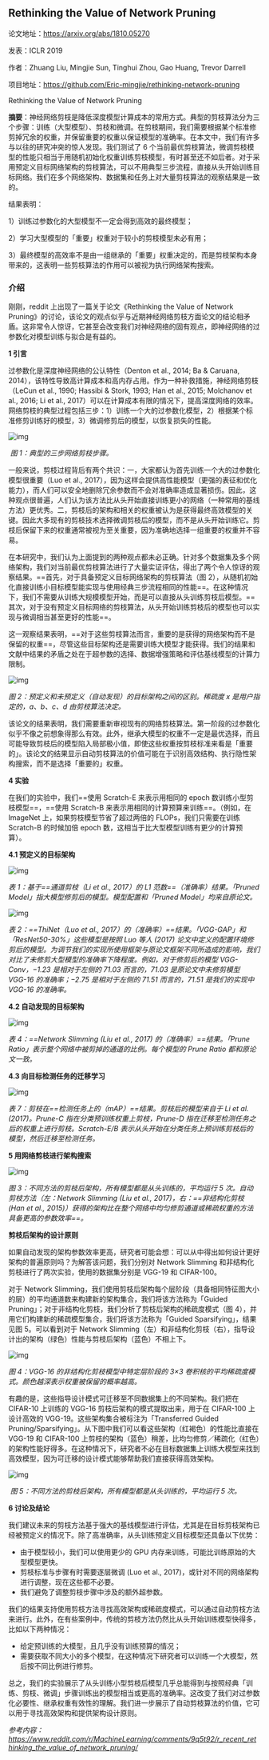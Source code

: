 ## Rethinking the Value of Network Pruning

论文地址：https://arxiv.org/abs/1810.05270

发表：ICLR 2019

作者：Zhuang Liu, Mingjie Sun, Tinghui Zhou, Gao Huang, Trevor Darrell

项目地址：https://github.com/Eric-mingjie/rethinking-network-pruning

Rethinking the Value of Network Pruning



**摘要**：神经网络剪枝是降低深度模型计算成本的常用方式。典型的剪枝算法分为三个步骤：训练（大型模型）、剪枝和微调。在剪枝期间，我们需要根据某个标准修剪掉冗余的权重，并保留重要的权重以保证模型的准确率。在本文中，我们有许多与以往的研究冲突的惊人发现。我们测试了 6 个当前最优剪枝算法，微调剪枝模型的性能只相当于用随机初始化权重训练剪枝模型，有时甚至还不如后者。对于采用预定义目标网络架构的剪枝算法，可以不用典型三步流程，直接从头开始训练目标网络。我们在多个网络架构、数据集和任务上对大量剪枝算法的观察结果是一致的。

结果表明：

1）训练过参数化的大型模型不一定会得到高效的最终模型；

2）学习大型模型的「重要」权重对于较小的剪枝模型未必有用；

3）最终模型的高效率不是由一组继承的「重要」权重决定的，而是剪枝架构本身带来的，这表明一些剪枝算法的作用可以被视为执行网络架构搜索。



### 介绍

刚刚，reddit 上出现了一篇关于论文《Rethinking the Value of Network Pruning》的讨论，该论文的观点似乎与近期神经网络剪枝方面论文的结论相矛盾。这非常令人惊讶，它甚至会改变我们对神经网络的固有观点，即神经网络的过参数化对模型训练与拟合是有益的。

**1 引言**

过参数化是深度神经网络的公认特性（Denton et al., 2014; Ba & Caruana, 2014），该特性导致高计算成本和高内存占用。作为一种补救措施，神经网络剪枝（LeCun et al., 1990; Hassibi & Stork, 1993; Han et al., 2015; Molchanov et al., 2016; Li et al., 2017）可以在计算成本有限的情况下，提高深度网络的效率。网络剪枝的典型过程包括三步：1）训练一个大的过参数化模型，2）根据某个标准修剪训练好的模型，3）微调修剪后的模型，以恢复损失的性能。

![img](https://image.jiqizhixin.com/uploads/editor/05de81bc-4bab-4fbb-b5f0-aae46821269e/1540183001169.png)

​																	*图 1：典型的三步网络剪枝步骤。*

一般来说，剪枝过程背后有两个共识：一，大家都认为首先训练一个大的过参数化模型很重要（Luo et al., 2017），因为这样会提供高性能模型（更强的表征和优化能力），而人们可以安全地删除冗余参数而不会对准确率造成显著损伤。因此，这种观点很普遍，人们认为该方法比从头开始直接训练更小的网络（一种常用的基线方法）更优秀。二，剪枝后的架构和相关的权重被认为是获得最终高效模型的关键。因此大多现有的剪枝技术选择微调剪枝后的模型，而不是从头开始训练它。剪枝后保留下来的权重通常被视为至关重要，因为准确地选择一组重要的权重并不容易。

在本研究中，我们认为上面提到的两种观点都未必正确。针对多个数据集及多个网络架构，我们对当前最优剪枝算法进行了大量实证评估，得出了两个令人惊讶的观察结果。==首先，对于具备预定义目标网络架构的剪枝算法（图 2），从随机初始化直接训练小目标模型能实现与使用经典三步流程相同的性能==。在这种情况下，我们不需要从训练大规模模型开始，而是可以直接从头训练剪枝后模型。==其次，对于没有预定义目标网络的剪枝算法，从头开始训练剪枝后的模型也可以实现与微调相当甚至更好的性能==。

这一观察结果表明，==对于这些剪枝算法而言，重要的是获得的网络架构而不是保留的权重==，尽管这些目标架构还是需要训练大模型才能获得。我们的结果和文献中结果的矛盾之处在于超参数的选择、数据增强策略和评估基线模型的计算力限制。

![img](https://image.jiqizhixin.com/uploads/editor/85038750-5b55-4c93-b805-451f844a2930/1540183001266.png)

*图 2：预定义和未预定义（自动发现）的目标架构之间的区别。稀疏度 x 是用户指定的，a、b、c、d 由剪枝算法决定。*

该论文的结果表明，我们需要重新审视现有的网络剪枝算法。第一阶段的过参数化似乎不像之前想象得那么有效。此外，继承大模型的权重不一定是最优选择，而且可能导致剪枝后的模型陷入局部极小值，即使这些权重按剪枝标准来看是「重要的」。该论文的结果显示自动剪枝算法的价值可能在于识别高效结构、执行隐性架构搜索，而不是选择「重要的」权重。

**4 实验**

在我们的实验中，我们==使用 Scratch-E 来表示用相同的 epoch 数训练小型剪枝模型==，==使用 Scratch-B 来表示用相同的计算预算来训练==。（例如，在 ImageNet 上，如果剪枝模型节省了超过两倍的 FLOPs，我们只需要在训练 Scratch-B 的时候加倍 epoch 数，这相当于比大型模型训练有更少的计算预算）。

**4.1 预定义的目标架构**

![img](https://image.jiqizhixin.com/uploads/editor/b268f8c8-3047-441e-adfd-b2698e9b8cc2/1540183001842.png)

*表 1：基于==通道剪枝（Li et al., 2017）的 L1 范数==（准确率）结果。「Pruned Model」指大模型修剪后的模型。模型配置和「Pruned Model」均来自原论文。*

![img](https://image.jiqizhixin.com/uploads/editor/9bf53111-1a2a-4609-8a6a-6bfb8ba92cc9/1540183001559.png)

*表 2：==ThiNet（Luo et al., 2017）的（准确率）==结果。「VGG-GAP」和「ResNet50-30%」这些模型是按照 Luo 等人 (2017) 论文中定义的配置环境修剪后的模型。为调节我们的实现所使用框架与原论文框架不同所造成的影响，我们对比了未修剪大型模型的准确率下降程度。例如，对于修剪后的模型 VGG-Conv，−1.23 是相对于左侧的 71.03 而言的，71.03 是原论文中未修剪模型 VGG-16 的准确率；−2.75 是相对于左侧的 71.51 而言的，71.51 是我们的实现中 VGG-16 的准确率。*

**4.2 自动发现的目标架构**

![img](https://image.jiqizhixin.com/uploads/editor/13a73cd4-6118-4279-b7a3-eb45d5d7fbb2/1540183003531.png)

*表 4：==Network Slimming (Liu et al., 2017) 的（准确率）==结果。「Prune Ratio」表示整个网络中被剪掉的通道的比例。每个模型的 Prune Ratio 都和原论文一致。*

**4.3 向目标检测任务的迁移学习**

![img](https://image.jiqizhixin.com/uploads/editor/19083844-e0af-4afa-ac74-a273f0208b6e/1540183002288.png)

*表 7：剪枝在==检测任务上的（mAP）==结果。剪枝后的模型来自于 Li et al. (2017)。Prune-C 指在分类预训练权重上剪枝，Prune-D 指在迁移至检测任务之后的权重上进行剪枝。Scratch-E/B 表示从头开始在分类任务上预训练剪枝后的模型，然后迁移至检测任务。*

**5 用网络剪枝进行架构搜索**

![img](https://image.jiqizhixin.com/uploads/editor/da561e78-b66f-4bb5-a930-09cb560edcf3/1540183002686.png)

*图 3：不同方法的剪枝后架构，所有模型都是从头训练的，平均运行 5 次。自动剪枝方法（左：Network Slimming (Liu et al., 2017)，右：==非结构化剪枝 (Han et al., 2015)）获得的架构比在整个网络中均匀修剪通道或稀疏权重的方法具备更高的参数效率==。*

**剪枝后架构的设计原则**

如果自动发现的架构参数效率更高，研究者可能会想：可以从中得出如何设计更好架构的普遍原则吗？为解答该问题，我们分别对 Network Slimming 和非结构化剪枝进行了两次实验，使用的数据集分别是 VGG-19 和 CIFAR-100。

对于 Network Slimming，我们使用剪枝后架构每个层阶段（具备相同特征图大小的层）的平均通道数来构建新的架构集合，我们将该方法称为「Guided Pruning」；对于非结构化剪枝，我们分析了剪枝后架构的稀疏度模式（图 4），并用它们构建新的稀疏模型集合，我们将该方法称为「Guided Sparsifying」，结果见图 5。可以看到对于 Network Slimming（左）和非结构化剪枝（右），指导设计出的架构（绿色）性能与剪枝后架构（蓝色）不相上下。

![img](https://image.jiqizhixin.com/uploads/editor/fe3dae6d-3c4b-4394-94dc-65d8da55a7db/1540183002555.png)

*图 4：VGG-16 的非结构化剪枝模型中特定层阶段的 3×3 卷积核的平均稀疏度模式。颜色越深表示权重被保留的概率越高。*

有趣的是，这些指导设计模式可迁移至不同数据集上的不同架构。我们把在 CIFAR-10 上训练的 VGG-16 剪枝后架构的模式提取出来，用于在 CIFAR-100 上设计高效的 VGG-19。这些架构集合被标注为「Transferred Guided Pruning/Sparsifying」。从下图中我们可以看这些架构（红褐色）的性能比直接在 VGG-19 和 CIFAR-100 上剪枝的架构（蓝色）稍差，比均匀修剪／稀疏化（红色）的架构性能好得多。在这种情况下，研究者不必在目标数据集上训练大模型来找到高效模型，因为可迁移的设计模式能够帮助我们直接获得高效架构。

![img](https://image.jiqizhixin.com/uploads/editor/fe6d54f9-2b01-4cf8-a878-fc5a341bfb82/1540183004146.png)

​								*图 5：不同方法的剪枝后架构，所有模型都是从头训练的，平均运行 5 次。*

**6 讨论及结论**

我们建议未来的剪枝方法基于强大的基线模型进行评估，尤其是在目标剪枝架构已经被预定义的情况下。除了高准确率，从头训练预定义目标模型还具备以下优势：

- 由于模型较小，我们可以使用更少的 GPU 内存来训练，可能比训练原始的大型模型更快。
- 剪枝标准与步骤有时需要逐层微调 (Luo et al., 2017)，或针对不同的网络架构进行调整，现在这些都不必要。
- 我们避免了调整剪枝步骤中涉及的额外超参数。

我们的结果支持使用剪枝方法寻找高效架构或稀疏度模式，可以通过自动剪枝方法来进行。此外，在有些案例中，传统的剪枝方法仍然比从头开始训练模型快得多，比如以下两种情况：

- 给定预训练的大模型，且几乎没有训练预算的情况；
- 需要获取不同大小的多个模型，在这种情况下研究者可以训练一个大模型，然后按不同比例进行修剪。

总之，我们的实验展示了从头训练小型剪枝后模型几乎总能得到与按照经典「训练、剪枝、微调」步骤训练出的模型相当或更高的准确率。这改变了我们对过参数化必要性、继承权重有效性的理解。我们进一步展示了自动剪枝算法的价值，它可以用于寻找高效架构和提供架构设计原则。

*参考内容：https://www.reddit.com/r/MachineLearning/comments/9q5t92/r_recent_rethinking_the_value_of_network_pruning/*